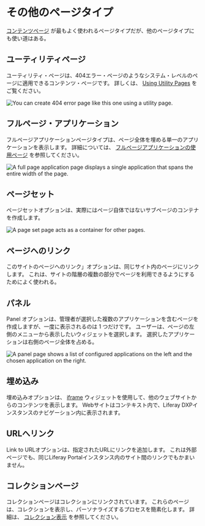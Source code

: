 # その他のページタイプ

[コンテンツページ](../using-content-pages.md) が最もよく使われるページタイプだが、他のページタイプにも使い道はある。

## ユーティリティページ

ユーティリティ・ページは、404エラー・ページのようなシステム・レベルのページに適用できるコンテンツ・ページです。 詳しくは、 [Using Utility Pages](../adding-pages/using-utility-pages.md) をご覧ください。

![You can create 404 error page like this one using a utility page.](./other-page-types/images/01.png)

## フルページ・アプリケーション

フルページアプリケーションページタイプは、ページ全体を埋める単一のアプリケーションを表示します。 詳細については、 [フルページアプリケーションの使用ページ](../adding-pages/using-the-full-page-application-page-type.md) を参照してください。

![A full page application page displays a single application that spans the entire width of the page.](./other-page-types/images/02.png)

## ページセット

ページセットオプションは、実際にはページ自体ではないサブページのコンテナを作成します。

![A page set page acts as a container for other pages.](./other-page-types/images/03.png)

## ページへのリンク

このサイトのページへのリンク」オプションは、同じサイト内のページにリンクします。 これは、サイトの階層の複数の部分でページを利用できるようにするためによく使われる。

## パネル

Panel オプションは、管理者が選択した複数のアプリケーションを含むページを作成しますが、一度に表示されるのは 1 つだけです。 ユーザーは、ページの左側のメニューから表示したいウィジェットを選択します。 選択したアプリケーションは右側のページ全体を占める。

![A panel page shows a list of configured applications on the left and the chosen application on the right.](./other-page-types/images/04.png)

## 埋め込み

埋め込みオプションは、 [iframe](../../displaying-content/additional-content-display-options/using-the-iframe-widget.md) ウィジェットを使用して、他のウェブサイトからのコンテンツを表示します。 Webサイトはコンテキスト内で、Liferay DXPインスタンスのナビゲーション内に表示されます。

## URLへリンク

Link to URLオプションは、指定されたURLにリンクを追加します。 これは外部ページでも、同じLiferay Portalインスタンス内のサイト間のリンクでもかまいません。

## コレクションページ

コレクションページはコレクションにリンクされています。 これらのページは、コレクションを表示し、パーソナライズするプロセスを簡素化します。 詳細は、 [コレクション表示](../../../content-authoring-and-management/collections-and-collection-pages/about-collections-and-collection-pages.md#displaying-collections) を参照してください。
